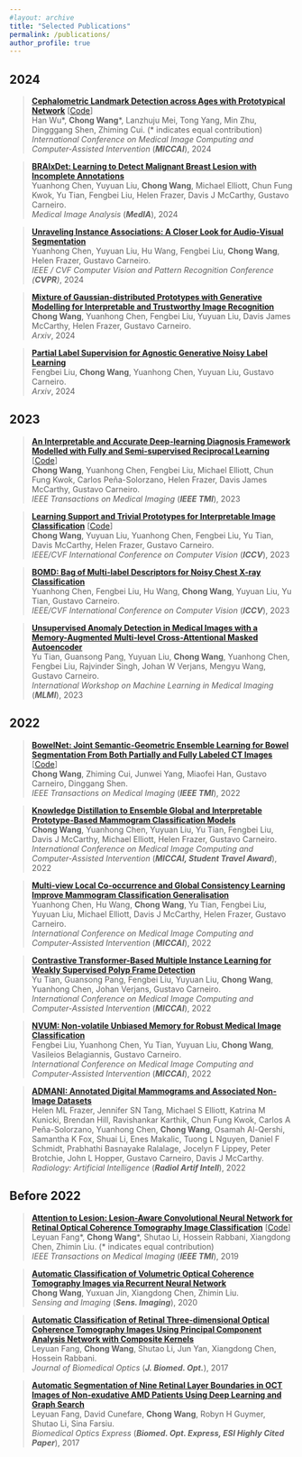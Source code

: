 ```yaml
---
#layout: archive
title: "Selected Publications"
permalink: /publications/
author_profile: true
---
```


<!-- title: "Selected Publications" --> 


## 2024

> <b><a href="https://arxiv.org/abs/2406.12577" target="_blank">Cephalometric Landmark Detection across Ages with Prototypical Network</a></b> [<a href="https://shanghaitech-impact.github.io/CeLDA/" target="_blank">Code</a>] <br>
> Han Wu\*, <b>Chong Wang</b>\*, Lanzhuju Mei, Tong Yang, Min Zhu, Dingggang Shen, Zhiming Cui. (* indicates equal contribution)<br>
> <em>International Conference on Medical Image Computing and Computer-Assisted Intervention</em> (<i><b>MICCAI</b></i>), 2024 <be>

> <b><a href="https://www.sciencedirect.com/science/article/pii/S1361841524001178" target="_blank">BRAIxDet: Learning to Detect Malignant Breast Lesion with Incomplete Annotations</a></b> <br>
> Yuanhong Chen, Yuyuan Liu, <b>Chong Wang</b>, Michael Elliott, Chun Fung Kwok, Yu Tian, Fengbei Liu, Helen Frazer, Davis J McCarthy, Gustavo Carneiro.<br>
> <em>Medical Image Analysis</em> (<i><b>MedIA</b></i>), 2024 <be>

> <b><a href="https://arxiv.org/abs/2304.02970" target="_blank">Unraveling Instance Associations: A Closer Look for Audio-Visual Segmentation</a></b> <br>
> Yuanhong Chen, Yuyuan Liu, Hu Wang, Fengbei Liu, <b>Chong Wang</b>, Helen Frazer, Gustavo Carneiro.<br>
> <em>IEEE / CVF Computer Vision and Pattern Recognition Conference (<i><b>CVPR</b></i>)</em>, 2024 <be>

> <b><a href="https://arxiv.org/abs/2312.00092" target="_blank">Mixture of Gaussian-distributed Prototypes with Generative Modelling for Interpretable and Trustworthy Image Recognition</a></b> <br>
> <b>Chong Wang</b>, Yuanhong Chen, Fengbei Liu, Yuyuan Liu, Davis James McCarthy, Helen Frazer, Gustavo Carneiro.<br>
> <em>Arxiv</em>, 2024 <be>

> <b><a href="https://arxiv.org/abs/2308.01184" target="_blank">Partial Label Supervision for Agnostic Generative Noisy Label Learning</a></b> <br>
> Fengbei Liu, <b>Chong Wang</b>, Yuanhong Chen, Yuyuan Liu, Gustavo Carneiro.<br>
> <em>Arxiv</em>, 2024 <be>


## 2023

> <b><a href="https://ieeexplore.ieee.org/abstract/document/10225391" target="_blank">An Interpretable and Accurate Deep-learning Diagnosis Framework Modelled with Fully and Semi-supervised Reciprocal Learning</a></b> <br> [<a href="https://github.com/sendyma/Medical-XAI" target="_blank">Code</a>] <br>
> <b>Chong Wang</b>, Yuanhong Chen, Fengbei Liu, Michael Elliott, Chun Fung Kwok, Carlos Peña-Solorzano, Helen Frazer, Davis James McCarthy, Gustavo Carneiro.<br>
> <em>IEEE Transactions on Medical Imaging</em> (<i><b>IEEE TMI</b></i>), 2023 <be>


> <b><a href="https://openaccess.thecvf.com/content/ICCV2023/html/Wang_Learning_Support_and_Trivial_Prototypes_for_Interpretable_Image_Classification_ICCV_2023_paper.html" target="_blank">Learning Support and Trivial Prototypes for Interpretable Image Classification</a></b> [<a href="https://github.com/cwangrun/ST-ProtoPNet" target="_blank">Code</a>] <br>
> <b>Chong Wang</b>, Yuyuan Liu, Yuanhong Chen, Fengbei Liu, Yu Tian, Davis McCarthy, Helen Frazer, Gustavo Carneiro. <br>
> <em>IEEE/CVF International Conference on Computer Vision</em> (<i><b>ICCV</b></i>), 2023 <br>


> <b><a href="https://openaccess.thecvf.com/content/ICCV2023/html/Chen_BoMD_Bag_of_Multi-label_Descriptors_for_Noisy_Chest_X-ray_Classification_ICCV_2023_paper.html" target="_blank">BOMD: Bag of Multi-label Descriptors for Noisy Chest X-ray Classification</a></b> <br>
> Yuanhong Chen, Fengbei Liu, Hu Wang, <b>Chong Wang</b>, Yuyuan Liu, Yu Tian, Gustavo Carneiro. <br>
> <em>IEEE/CVF International Conference on Computer Vision</em> (<i><b>ICCV</b></i>), 2023 <br>


> <b><a href="https://link.springer.com/chapter/10.1007/978-3-031-45676-3_2" target="_blank">Unsupervised Anomaly Detection in Medical Images with a Memory-Augmented Multi-level Cross-Attentional Masked Autoencoder</a></b> <br>
> Yu Tian, Guansong Pang, Yuyuan Liu, <b>Chong Wang</b>, Yuanhong Chen, Fengbei Liu, Rajvinder Singh, Johan W Verjans, Mengyu Wang, Gustavo Carneiro.<br>
> <em>International Workshop on Machine Learning in Medical Imaging</em> (<i><b>MLMI</b></i>), 2023 <be>




## 2022


> <b><a href="https://ieeexplore.ieee.org/abstract/document/9966840" target="_blank">BowelNet: Joint Semantic-Geometric Ensemble Learning for Bowel Segmentation From Both Partially and Fully Labeled CT Images</a></b> [<a href="https://github.com/cwangrun/BowelNet" target="_blank">Code</a>] <br>
> <b>Chong Wang</b>, Zhiming Cui, Junwei Yang, Miaofei Han, Gustavo Carneiro, Dinggang Shen.<br>
> <em>IEEE Transactions on Medical Imaging</em> (<i><b>IEEE TMI</b></i>), 2022 <br>


> <b><a href="https://link.springer.com/chapter/10.1007/978-3-031-16437-8_2" target="_blank">Knowledge Distillation to Ensemble Global and Interpretable Prototype-Based Mammogram Classification Models</a></b> <br>
> <b>Chong Wang</b>, Yuanhong Chen, Yuyuan Liu, Yu Tian, Fengbei Liu, Davis J McCarthy, Michael Elliott, Helen Frazer, Gustavo Carneiro.<br>
> <em>International Conference on Medical Image Computing and Computer-Assisted Intervention</em> (<i><b>MICCAI, Student Travel Award</b></i>), 2022 <br>

> <b><a href="https://link.springer.com/chapter/10.1007/978-3-031-16437-8_1" target="_blank">Multi-view Local Co-occurrence and Global Consistency Learning Improve Mammogram Classification Generalisation</a></b> <br>
> Yuanhong Chen, Hu Wang, <b>Chong Wang</b>, Yu Tian, Fengbei Liu, Yuyuan Liu, Michael Elliott, Davis J McCarthy, Helen Frazer, Gustavo Carneiro.<br>
> <em>International Conference on Medical Image Computing and Computer-Assisted Intervention</em> (<i><b>MICCAI</b></i>), 2022 <br>

> <b><a href="https://link.springer.com/chapter/10.1007/978-3-031-16437-8_9" target="_blank">Contrastive Transformer-Based Multiple Instance Learning for Weakly Supervised Polyp Frame Detection</a></b> <br>
> Yu Tian, Guansong Pang, Fengbei Liu, Yuyuan Liu, <b>Chong Wang</b>, Yuanhong Chen, Johan Verjans, Gustavo Carneiro.<br>
> <em>International Conference on Medical Image Computing and Computer-Assisted Intervention</em> (<i><b>MICCAI</b></i>), 2022 <br>

> <b><a href="https://link.springer.com/chapter/10.1007/978-3-031-16437-8_52" target="_blank">NVUM: Non-volatile Unbiased Memory for Robust Medical Image Classification</a></b> <br>
> Fengbei Liu, Yuanhong Chen, Yu Tian, Yuyuan Liu, <b>Chong Wang</b>, Vasileios Belagiannis, Gustavo Carneiro.<br>
> <em>International Conference on Medical Image Computing and Computer-Assisted Intervention</em> (<i><b>MICCAI</b></i>), 2022 <br>


> <b><a href="https://pubs.rsna.org/doi/full/10.1148/ryai.220072" target="_blank">ADMANI: Annotated Digital Mammograms and Associated Non-Image Datasets</a></b> <br>
> Helen ML Frazer, Jennifer SN Tang, Michael S Elliott, Katrina M Kunicki, Brendan Hill, Ravishankar Karthik, Chun Fung Kwok, Carlos A Peña-Solorzano, Yuanhong Chen, <b>Chong Wang</b>, Osamah Al-Qershi, Samantha K Fox, Shuai Li, Enes Makalic, Tuong L Nguyen, Daniel F Schmidt, Prabhathi Basnayake Ralalage, Jocelyn F Lippey, Peter Brotchie, John L Hopper, Gustavo Carneiro, Davis J McCarthy.<br>
> <em>Radiology: Artificial Intelligence</em> (<i><b>Radiol Artif Intell</b></i>), 2022 <br>


## Before 2022

> <b><a href="https://ieeexplore.ieee.org/document/8637959" target="_blank">Attention to Lesion: Lesion-Aware Convolutional Neural Network for Retinal Optical Coherence Tomography Image Classification</a></b> [<a href="https://github.com/cwangrun/LACNN" target="_blank">Code</a>] <br>
> Leyuan Fang\*, <b>Chong Wang</b>\*, Shutao Li, Hossein Rabbani, Xiangdong Chen, Zhimin Liu. (* indicates equal contribution)<br>
> <em>IEEE Transactions on Medical Imaging</em> (<i><b>IEEE TMI</b></i>), 2019 <br>

> <b><a href="https://link.springer.com/article/10.1007/s11220-020-00299-y" target="_blank">Automatic Classification of Volumetric Optical Coherence Tomography Images via Recurrent Neural Network</a></b> <br>
> <b>Chong Wang</b>, Yuxuan Jin, Xiangdong Chen, Zhimin Liu.<br>
> <em>Sensing and Imaging</em> (<i><b>Sens. Imaging</b></i>), 2020 <br>


> <b><a href="https://www.spiedigitallibrary.org/journals/journal-of-biomedical-optics/volume-22/issue-11/116011/Automatic-classification-of-retinal-three-dimensional-optical-coherence-tomography-images/10.1117/1.JBO.22.11.116011.full?SSO=1" target="_blank">Automatic Classification of Retinal Three-dimensional Optical Coherence Tomography Images Using Principal Component Analysis Network with Composite Kernels</a></b> <br>
> Leyuan Fang, <b>Chong Wang</b>, Shutao Li, Jun Yan, Xiangdong Chen, Hossein Rabbani. <br>
> <em>Journal of Biomedical Optics</em> (<i><b>J. Biomed. Opt.</b></i>), 2017 <br>

> <b><a href="https://opg.optica.org/boe/fulltext.cfm?uri=boe-8-5-2732&id=363511" target="_blank">Automatic Segmentation of Nine Retinal Layer Boundaries in OCT Images of Non-exudative AMD Patients Using Deep Learning and Graph Search</a></b> <br>
> Leyuan Fang, David Cunefare, <b>Chong Wang</b>, Robyn H Guymer, Shutao Li, Sina Farsiu. <br>
> <em>Biomedical Optics Express</em> (<i><b>Biomed. Opt. Express, ESI Highly Cited Paper</b></i>), 2017 <br>

